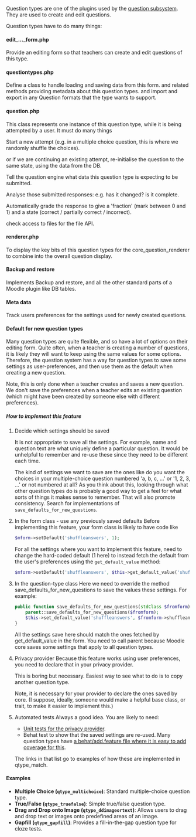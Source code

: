 Question types are one of the plugins used by the [question subsystem](../API/phpMoodleQuestion.md). They are used to create and edit questions.

Question types have to do many things:

#### edit_..._form.php 
Provide an editing form so that teachers can create and edit questions of this type.

#### questiontypes.php 
Define a class to handle loading and saving data from this form.
and related methods providing metadata about this question types.
and import and export in any Question formats that the type wants to support.

#### question.php 

This class represents one instance of this question type, while it is being attempted by a user. It must do many things

Start a new attempt (e.g. in a multiple choice question, this is where we randomly shuffle the choices).

or if we are continuing an existing attempt, re-initialise the question to the same state, using the data from the DB.

Tell the question engine what data this question type is expecting to be submitted.

Analyse those submitted responses: e.g. has it changed? is it complete.

Automatically grade the response to give a 'fraction' (mark between 0 and 1) and a state (correct / partially correct / incorrect).

check access to files for the file API.

#### renderer.php 

To display the key bits of this question types for the core_question_renderer to combine into the overall question display.

#### Backup and restore
Implements Backup and restore, and all the other standard parts of a Moodle plugin like DB tables.

#### Meta data
Track users preferences for the settings used for newly created questions.


#### Default for new question types

Many question types are quite flexible, and so have a lot of options on their editing form. Quite often, when a teacher is creating a number of questions, it is likely they will want to keep using the same values for some options. Therefore, the question system has a way for question types to save some settings as user-preferences, and then use them as the default when creating a new question.

Note, this is only done when a teacher creates and saves a new question. We don't save the preferences when a teacher edits an existing question (which might have been created by someone else with different preferences).

##### How to implement this feature
1. Decide which settings should be saved

    It is not appropriate to save all the settings. For example, name and question text are what uniquely define a particular question. It would be unhelpful to remember and re-use these since they need to be different each time.

    The kind of settings we want to save are the ones like do you want the choices in your multiple-choice question numbered 'a, b, c, ...' or '1, 2, 3, ...' or not numbered at all? As you think about this, looking through what other question types do is probably a good way to get a feel for what sorts of things it makes sense to remember. That will also promote consistency. Search for implementations of `save_defaults_for_new_questions`.

2. In the form class - use any previously saved defaults
    Before implementing this feature, your form class is likely to have code like
    ```php
    $mform->setDefault('shuffleanswers', 1);
    ```

    For all the settings where you want to implement this feature, need to change the hard-coded default (1 here) to instead fetch the default from the user's preferences using the `get_default_value` method:

    ```php
    $mform->setDefault('shuffleanswers', $this->get_default_value('shuffleanswers', 1));
    ```


3. In the question-type class
    Here we need to override the method save_defaults_for_new_questions to save the values these settings. For example:

    ```php
    public function save_defaults_for_new_questions(stdClass $fromform): void {
        parent::save_defaults_for_new_questions($fromform);
        $this->set_default_value('shuffleanswers', $fromform->shuffleanswers);
    }
    ```
    
    All the settings save here should match the ones fetched by get_default_value in the form. You need to call parent because Moodle core saves some settings that apply to all question types.

4. Privacy provider
    Because this feature works using user preferences, you need to declare that in your privacy provider.

    This is boring but necessary. Easiest way to see what to do is to copy another question type.

    Note, it is necessary for your provider to declare the ones saved by core. (I suppose, ideally, someone would make a helpful base class, or trait, to make it easier to implement this.)

5. Automated tests
    Always a good idea. You are likely to need:

    + [Unit tests for the privacy provider](https://github.com/moodle/moodle/blob/main/question/type/match/tests/privacy/provider_test.php).
    + Behat test to show that the saved settings are re-used. Many question types have [a behat/add.feature file where it is easy to add coverage for this](https://github.com/moodle/moodle/blob/main/question/type/match/tests/behat/add.feature).
    
    The links in that list go to examples of how these are implemented in qtype_match.


#### Examples

- **Multiple Choice (`qtype_multichoice`)**: Standard multiple-choice question type.
- **True/False (`qtype_truefalse`)**: Simple true/false question type.
- **Drag and Drop onto Image (`qtype_ddimageortext`)**: Allows users to drag and drop text or images onto predefined areas of an image.
- **Gapfill (`qtype_gapfill`)**: Provides a fill-in-the-gap question type for cloze tests.